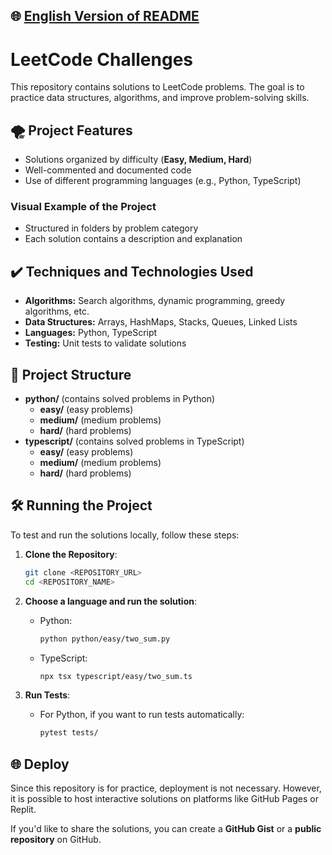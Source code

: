 ## 🌐 [English Version of README](README_EN.md)

# LeetCode Challenges

This repository contains solutions to LeetCode problems. The goal is to practice data structures, algorithms, and improve problem-solving skills.

## 🌪️ Project Features
- Solutions organized by difficulty (**Easy, Medium, Hard**)
- Well-commented and documented code
- Use of different programming languages (e.g., Python, TypeScript)

### Visual Example of the Project
- Structured in folders by problem category
- Each solution contains a description and explanation

## ✔️ Techniques and Technologies Used
- **Algorithms:** Search algorithms, dynamic programming, greedy algorithms, etc.
- **Data Structures:** Arrays, HashMaps, Stacks, Queues, Linked Lists
- **Languages:** Python, TypeScript
- **Testing:** Unit tests to validate solutions

## 💽 Project Structure
- **python/** (contains solved problems in Python)
    - **easy/** (easy problems)
    - **medium/** (medium problems)
    - **hard/** (hard problems)
- **typescript/** (contains solved problems in TypeScript)
    - **easy/** (easy problems)
    - **medium/** (medium problems)
    - **hard/** (hard problems)

## 🛠️ Running the Project
To test and run the solutions locally, follow these steps:

1. **Clone the Repository**:
   ```bash
   git clone <REPOSITORY_URL>
   cd <REPOSITORY_NAME>
   ```

2. **Choose a language and run the solution**:
    - Python:
      ```bash
      python python/easy/two_sum.py
      ```
    - TypeScript:
      ```bash
      npx tsx typescript/easy/two_sum.ts
      ```

3. **Run Tests**:
    - For Python, if you want to run tests automatically:
      ```bash
      pytest tests/
      ```

## 🌐 Deploy
Since this repository is for practice, deployment is not necessary. However, it is possible to host interactive solutions on platforms like GitHub Pages or Replit.

If you'd like to share the solutions, you can create a **GitHub Gist** or a **public repository** on GitHub.
